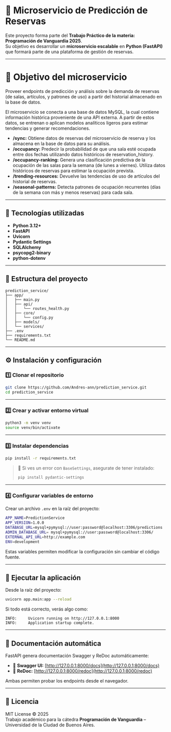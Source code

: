 # 🧠 Microservicio de Predicción de Reservas

Este proyecto forma parte del **Trabajo Práctico de la materia: Programación de Vanguardia 2025**.  
Su objetivo es desarrollar un **microservicio escalable** en **Python (FastAPI)** que formará parte de una plataforma de gestión de reservas.

---

# 🎯 Objetivo del microservicio

Proveer endpoints de predicción y análisis sobre la demanda de reservas (de salas, artículos, y patrones de uso) a partir del historial almacenado en la base de datos.

El microservicio se conecta a una base de datos MySQL, la cual contiene información histórica proveniente de una API externa.
A partir de estos datos, se entrenan o aplican modelos analíticos ligeros para estimar tendencias y generar recomendaciones.

- **/sync:** Obtiene datos de reservas del microservicio de reserva y los almacena en la base de datos para su análisis.
- **/occupancy:** Predecir la probabilidad de que una sala esté ocupada entre dos fechas utilizando datos históricos de reservation_history.
- **/occupancy-ranking:** Genera una clasificación predictiva de la ocupación de las salas para la semana (de lunes a viernes). Utiliza datos históricos de reservas para estimar la ocupación prevista.
- **/trending-resources:** Devuelve las tendencias de uso de artículos del historial de reservas.
- **/seasonal-patterns:** Detecta patrones de ocupación recurrentes (días de la semana con más y menos reservas) para cada sala.

---

## 🚀 Tecnologías utilizadas

- **Python 3.12+**
- **FastAPI**
- **Uvicorn**
- **Pydantic Settings**
- **SQLAlchemy**
- **psycopg2-binary**
- **python-dotenv**

---

## 📁 Estructura del proyecto

```
prediction_service/
├── app/
│   ├── main.py
│   ├── api/
│   │   └── routes_health.py
│   ├── core/
│   │   └── config.py
│   ├── models/
│   └── services/
├── .env
├── requirements.txt
└── README.md
```

---

## ⚙️ Instalación y configuración

### 1️⃣ Clonar el repositorio

```bash
git clone https://github.com/Andres-ann/prediction_service.git
cd prediction_service
```

---

### 2️⃣ Crear y activar entorno virtual

```bash
python3 -m venv venv
source venv/bin/activate
```

---

### 3️⃣ Instalar dependencias

```bash
pip install -r requirements.txt
```

> 📌 Si ves un error con `BaseSettings`, asegurate de tener instalado:
>
> ```bash
> pip install pydantic-settings
> ```

---

### 4️⃣ Configurar variables de entorno

Crear un archivo `.env` en la raíz del proyecto:

```bash
APP_NAME=PredictionService
APP_VERSION=1.0.0
DATABASE_URL=mysql+pymysql://user:password@localhost:3306/predictions
ADMIN_DATABASE_URL= mysql+pymysql://user:password@localhost:3306/
EXTERNAL_API_URL=http://example.com
ENV=development
```

Estas variables permiten modificar la configuración sin cambiar el código fuente.

---

## 🧩 Ejecutar la aplicación

Desde la raíz del proyecto:

```bash
uvicorn app.main:app --reload
```

Si todo está correcto, verás algo como:

```
INFO:     Uvicorn running on http://127.0.0.1:8000
INFO:     Application startup complete.
```

---

## 📘 Documentación automática

FastAPI genera documentación Swagger y ReDoc automáticamente:

- 📄 **Swagger UI:** [http://127.0.0.1:8000/docs](http://127.0.0.1:8000/docs)
- 📘 **ReDoc:** [http://127.0.0.1:8000/redoc](http://127.0.0.1:8000/redoc)

Ambas permiten probar los endpoints desde el navegador.

---

## 🪪 Licencia

MIT License © 2025  
Trabajo académico para la cátedra **Programación de Vanguardia** – Universidad de la Ciudad de Buenos Aires.
